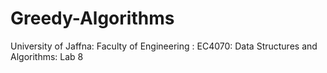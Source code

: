 # Greedy-Algorithms
University of Jaffna: Faculty of Engineering : EC4070: Data Structures and Algorithms: Lab 8

